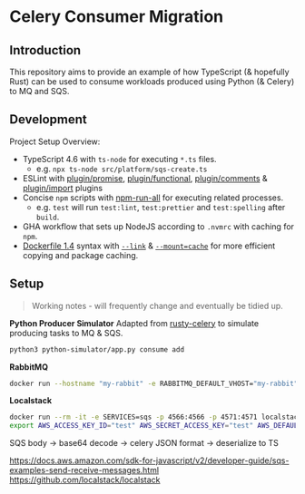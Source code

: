 # Celery Consumer Migration

## Introduction
This repository aims to provide an example of how TypeScript (& hopefully Rust) can be used to consume workloads produced using Python (& Celery) to MQ and SQS.

## Development

Project Setup Overview:

- TypeScript 4.6 with `ts-node` for executing `*.ts` files.
  - e.g. `npx ts-node src/platform/sqs-create.ts`
- ESLint with [plugin/promise], [plugin/functional], [plugin/comments] & [plugin/import] plugins
- Concise `npm` scripts with [npm-run-all] for executing related processes.
  - e.g. `test` will run `test:lint`, `test:prettier` and `test:spelling` after `build`.
- GHA workflow that sets up NodeJS according to `.nvmrc` with caching for `npm`.
- [Dockerfile 1.4] syntax with [`--link`] & [`--mount=cache`] for more efficient copying and package caching.


## Setup
> Working notes - will frequently change and eventually be tidied up.

**Python Producer Simulator**
Adapted from [rusty-celery] to simulate producing tasks to MQ & SQS.
```bash
python3 python-simulator/app.py consume add
```

**RabbitMQ**
```bash
docker run --hostname "my-rabbit" -e RABBITMQ_DEFAULT_VHOST="my-rabbit" -p 127.0.0.1:5672:5672 --rm rabbitmq
```

**Localstack**
```bash
docker run --rm -it -e SERVICES=sqs -p 4566:4566 -p 4571:4571 localstack/localstack
export AWS_ACCESS_KEY_ID="test" AWS_SECRET_ACCESS_KEY="test" AWS_DEFAULT_REGION="us-east-1"
```

SQS body -> base64 decode -> celery JSON format -> deserialize to TS

https://docs.aws.amazon.com/sdk-for-javascript/v2/developer-guide/sqs-examples-send-receive-messages.html
https://github.com/localstack/localstack

[rusty-celery]: https://github.com/rusty-celery/rusty-celery

[plugin/promise]: https://github.com/xjamundx/eslint-plugin-promise
[plugin/functional]: https://github.com/jonaskello/eslint-plugin-functional
[plugin/comments]: https://github.com/mysticatea/eslint-plugin-eslint-comments
[plugin/import]: https://github.com/import-js/eslint-plugin-import
[npm-run-all]: https://github.com/mysticatea/npm-run-all

[Dockerfile 1.4]: https://hub.docker.com/r/docker/dockerfile
[`--link`]: https://github.com/moby/buildkit/blob/master/frontend/dockerfile/docs/syntax.md#linked-copies-copy---link-add---link
[`--mount=cache`]: https://github.com/moby/buildkit/blob/master/frontend/dockerfile/docs/syntax.md#run---mounttypecache
